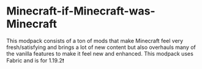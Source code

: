 # Minecraft-if-Minecraft-was-Minecraft
This modpack consists of a ton of mods that make Minecraft feel very fresh/satisfying and brings a lot of new content but also overhauls many of the vanilla features to make it feel new and enhanced. This modpack uses Fabric and is for 1.19.2❗
